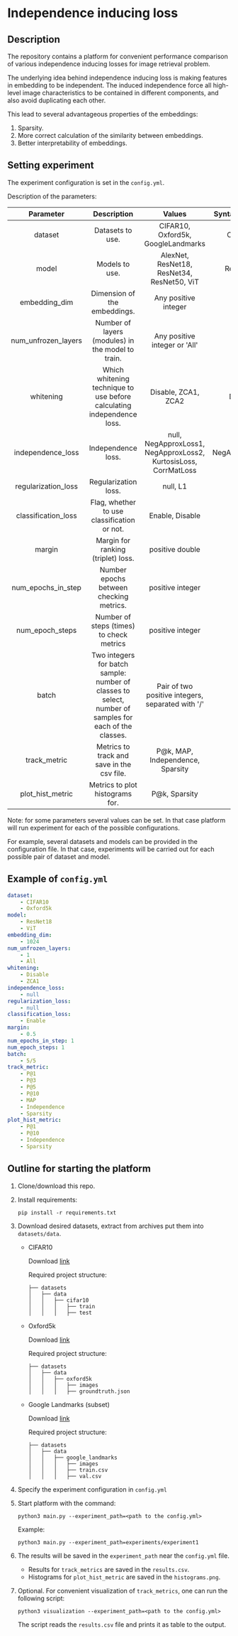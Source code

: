 # Independence inducing loss

## Description

The repository contains a platform for convenient performance comparison of various independence inducing losses
for image retrieval problem.

The underlying idea behind independence inducing loss is making features in embedding to be independent. The induced
independence force all high-level image characteristics to be contained in different components, and also avoid duplicating each other.

This lead to several advantageous properties of the embeddings:
1. Sparsity.
2. More correct calculation of the similarity between embeddings.
3. Better interpretability of embeddings.

## Setting experiment

The experiment configuration is set in the `config.yml`.

Description of the parameters:

|    **Parameter**    |                                            **Description**                                             |                           **Values**                            | **Syntax example** | **Required** |
|:-------------------:|:------------------------------------------------------------------------------------------------------:|:---------------------------------------------------------------:|:------------------:|:------------:|
|       dataset       |                                            Datasets to use.                                            |               CIFAR10, Oxford5k, GoogleLandmarks                |      CIFAR10       |     True     |
|        model        |                                             Models to use.                                             |           AlexNet, ResNet18, ResNet34, ResNet50, ViT            |      ResNet18      |     True     |
|    embedding_dim    |                                      Dimension of the embeddings.                                      |                      Any positive integer                       |        1024        |     True     |
| num_unfrozen_layers |                           Number of layers (modules) in the model to train.                            |                  Any positive integer or 'All'                  |         3          |     True     |
|      whitening      |                 Which whitening technique to use before calculating independence loss.                 |                       Disable, ZCA1, ZCA2                       |      Disable       |     True     |
|  independence_loss  |                                           Independence loss.                                           | null, NegApproxLoss1, NegApproxLoss2, KurtosisLoss, CorrMatLoss |   NegApproxLoss1   |     True     |
| regularization_loss |                                          Regularization loss.                                          |                            null, L1                             |         L1         |     True     |
| classification_loss |                              Flag, whether to use classification or not.                               |                         Enable, Disable                         |       Enable       |     True     |
|       margin        |                                   Margin for ranking (triplet) loss.                                   |                         positive double                         |        0.2         |     True     |
| num_epochs_in_step  |                                Number epochs between checking metrics.                                 |                        positive integer                         |         10         |     True     |
|   num_epoch_steps   |                                Number of steps (times) to check metrics                                |                        positive integer                         |         5          |     True     |
|        batch        | Two integers for batch sample: number of classes to select, number of samples for each of the classes. |        Pair of two positive integers, separated with '/'        |        5/5         |     True     |
|    track_metric     |                               Metrics to track and save in the csv file.                               |                P@k, MAP, Independence, Sparsity                 |        P@1         |     True     |
|  plot_hist_metric   |                                    Metrics to plot histograms for.                                     |                          P@k, Sparsity                          |        P@1         |    False     |

Note: for some parameters several values can be set. In that case platform will run experiment for each of the
possible configurations.

For example, several datasets and models can be provided in the configuration file. In that case, experiments will be
carried out for each possible pair of dataset and model.

## Example of `config.yml`

```yaml
dataset:
    - CIFAR10
    - Oxford5k
model:
    - ResNet18
    - ViT
embedding_dim:
    - 1024
num_unfrozen_layers:
    - 1
    - All
whitening:
    - Disable
    - ZCA1
independence_loss:
    - null
regularization_loss:
    - null
classification_loss:
    - Enable
margin:
    - 0.5
num_epochs_in_step: 1
num_epoch_steps: 1
batch:
    - 5/5
track_metric:
    - P@1
    - P@3
    - P@5
    - P@10
    - MAP
    - Independence
    - Sparsity
plot_hist_metric:
    - P@1
    - P@10
    - Independence
    - Sparsity
```

## Outline for starting the platform

1. Clone/download this repo.
2. Install requirements:
   ```
   pip install -r requirements.txt
   ```
3. Download desired datasets, extract from archives put them into `datasets/data`.
   * CIFAR10

      Download [link](https://www.kaggle.com/datasets/swaroopkml/cifar10-pngs-in-folders)

      Required project structure:
      ```
      ├── datasets
      │   ├── data
      │   │   ├── cifar10
      │   │   │   ├── train
      │   │   │   ├── test
      ```
   * Oxford5k

      Download [link](https://www.kaggle.com/datasets/vadimshabashov/oxford5k)

      Required project structure:
      ```
      ├── datasets
      │   ├── data
      │   │   ├── oxford5k
      │   │   │   ├── images
      │   │   │   ├── groundtruth.json
      ```
   * Google Landmarks (subset)

      Download [link](https://www.kaggle.com/datasets/confirm/google-landmark-dataset-v2-micro)

      Required project structure:
      ```
      ├── datasets
      │   ├── data
      │   │   ├── google_landmarks
      │   │   │   ├── images
      │   │   │   ├── train.csv
      │   │   │   ├── val.csv
      ```
4. Specify the experiment configuration in `config.yml`
5. Start platform with the command:
   ```
   python3 main.py --experiment_path=<path to the config.yml>
   ```

   Example:
   ```
   python3 main.py --experiment_path=experiments/experiment1
   ```
6. The results will be saved in the `experiment_path` near the `config.yml` file.

   * Results for `track_metrics` are saved in the `results.csv`.
   * Histograms for `plot_hist_metric` are saved in the `histograms.png`.

7. Optional. For convenient visualization of `track_metrics`, one can run the following script:
   ```
   python3 visualization --experiment_path=<path to the config.yml>
   ```

   The script reads the `results.csv` file and prints it as table to the output.
